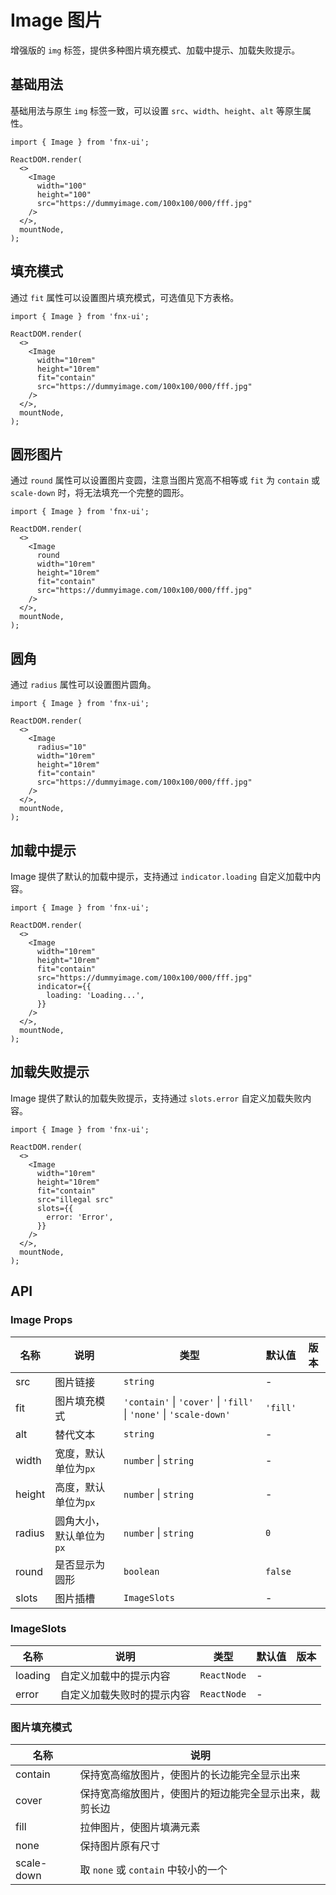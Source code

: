 # Image 图片

增强版的 `img` 标签，提供多种图片填充模式、加载中提示、加载失败提示。

## 基础用法

基础用法与原生 `img` 标签一致，可以设置 `src`、`width`、`height`、`alt` 等原生属性。

```tsx
import { Image } from 'fnx-ui';

ReactDOM.render(
  <>
    <Image
      width="100"
      height="100"
      src="https://dummyimage.com/100x100/000/fff.jpg"
    />
  </>,
  mountNode,
);
```

## 填充模式

通过 `fit` 属性可以设置图片填充模式，可选值见下方表格。

```tsx
import { Image } from 'fnx-ui';

ReactDOM.render(
  <>
    <Image
      width="10rem"
      height="10rem"
      fit="contain"
      src="https://dummyimage.com/100x100/000/fff.jpg"
    />
  </>,
  mountNode,
);
```

## 圆形图片

通过 `round` 属性可以设置图片变圆，注意当图片宽高不相等或 `fit` 为 `contain` 或 `scale-down` 时，将无法填充一个完整的圆形。

```tsx
import { Image } from 'fnx-ui';

ReactDOM.render(
  <>
    <Image
      round
      width="10rem"
      height="10rem"
      fit="contain"
      src="https://dummyimage.com/100x100/000/fff.jpg"
    />
  </>,
  mountNode,
);
```

## 圆角

通过 `radius` 属性可以设置图片圆角。

```tsx
import { Image } from 'fnx-ui';

ReactDOM.render(
  <>
    <Image
      radius="10"
      width="10rem"
      height="10rem"
      fit="contain"
      src="https://dummyimage.com/100x100/000/fff.jpg"
    />
  </>,
  mountNode,
);
```

## 加载中提示

Image 提供了默认的加载中提示，支持通过 `indicator.loading` 自定义加载中内容。

```tsx
import { Image } from 'fnx-ui';

ReactDOM.render(
  <>
    <Image
      width="10rem"
      height="10rem"
      fit="contain"
      src="https://dummyimage.com/100x100/000/fff.jpg"
      indicator={{
        loading: 'Loading...',
      }}
    />
  </>,
  mountNode,
);
```

## 加载失败提示

Image 提供了默认的加载失败提示，支持通过 `slots.error` 自定义加载失败内容。

```tsx
import { Image } from 'fnx-ui';

ReactDOM.render(
  <>
    <Image
      width="10rem"
      height="10rem"
      fit="contain"
      src="illegal src"
      slots={{
        error: 'Error',
      }}
    />
  </>,
  mountNode,
);
```

## API

### Image Props

| 名称   | 说明                     | 类型                                                               | 默认值   | 版本 |
| ------ | ------------------------ | ------------------------------------------------------------------ | -------- | ---- |
| src    | 图片链接                 | `string`                                                           | -        |      |
| fit    | 图片填充模式             | `'contain'` \| `'cover'` \| `'fill'` \| `'none'` \| `'scale-down'` | `'fill'` |      |
| alt    | 替代文本                 | `string`                                                           | -        |      |
| width  | 宽度，默认单位为`px`     | `number` \| `string`                                               | -        |      |
| height | 高度，默认单位为`px`     | `number` \| `string`                                               | -        |      |
| radius | 圆角大小，默认单位为`px` | `number` \| `string`                                               | `0`      |      |
| round  | 是否显示为圆形           | `boolean`                                                          | `false`  |      |
| slots  | 图片插槽                 | `ImageSlots`                                                       | -        |      |

### ImageSlots

| 名称    | 说明                       | 类型        | 默认值 | 版本 |
| ------- | -------------------------- | ----------- | ------ | ---- |
| loading | 自定义加载中的提示内容     | `ReactNode` | -      |      |
| error   | 自定义加载失败时的提示内容 | `ReactNode` | -      |      |

### 图片填充模式

| 名称       | 说明                                                   |
| ---------- | ------------------------------------------------------ |
| contain    | 保持宽高缩放图片，使图片的长边能完全显示出来           |
| cover      | 保持宽高缩放图片，使图片的短边能完全显示出来，裁剪长边 |
| fill       | 拉伸图片，使图片填满元素                               |
| none       | 保持图片原有尺寸                                       |
| scale-down | 取 `none` 或 `contain` 中较小的一个                    |
